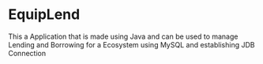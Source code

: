 # EquipLend
This a Application that is made using Java and can be used to manage Lending and Borrowing for a Ecosystem using MySQL and establishing JDB Connection 
